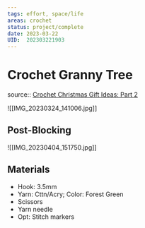 ```yaml
---
tags: effort, space/life
areas: crochet 
status: project/complete
date: 2023-03-22
UID:  202303221903
---
```


# Crochet Granny Tree
source:: [Crochet Christmas Gift Ideas: Part 2](https://youtu.be/xw1ZcYFJTZE)

![[IMG_20230324_141006.jpg]]

## Post-Blocking 
![[IMG_20230404_151750.jpg]]


## Materials
- Hook: 3.5mm
- Yarn: Cttn/Acry; Color: Forest Green 
- Scissors
- Yarn needle
- Opt: Stitch markers
 